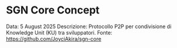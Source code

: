 # SGN Core Concept

Data: 5 August 2025
Descrizione: Protocollo P2P per condivisione di Knowledge Unit (KU) tra sviluppatori.
Fonte: <https://github.com/JoyciAkira/sgn-core>
